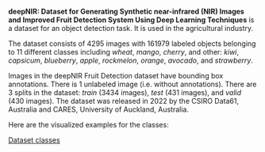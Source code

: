 **deepNIR: Dataset for Generating Synthetic near-infrared (NIR) Images and Improved Fruit Detection System Using Deep Learning Techniques** is a dataset for an object detection task. It is used in the agricultural industry. 

The dataset consists of 4295 images with 161979 labeled objects belonging to 11 different classes including *wheat*, *mango*, *cherry*, and other: *kiwi*, *capsicum*, *blueberry*, *apple*, *rockmelon*, *orange*, *avocado*, and *strawberry*.

Images in the deepNIR Fruit Detection dataset have bounding box annotations. There is 1 unlabeled image (i.e. without annotations). There are 3 splits in the dataset: *train* (3434 images), *test* (431 images), and *valid* (430 images). The dataset was released in 2022 by the CSIRO Data61, Australia and CARES, University of Auckland, Australia.

Here are the visualized examples for the classes:

[Dataset classes](https://github.com/dataset-ninja/deep-nir-fruit/raw/main/visualizations/classes_preview.webm)

